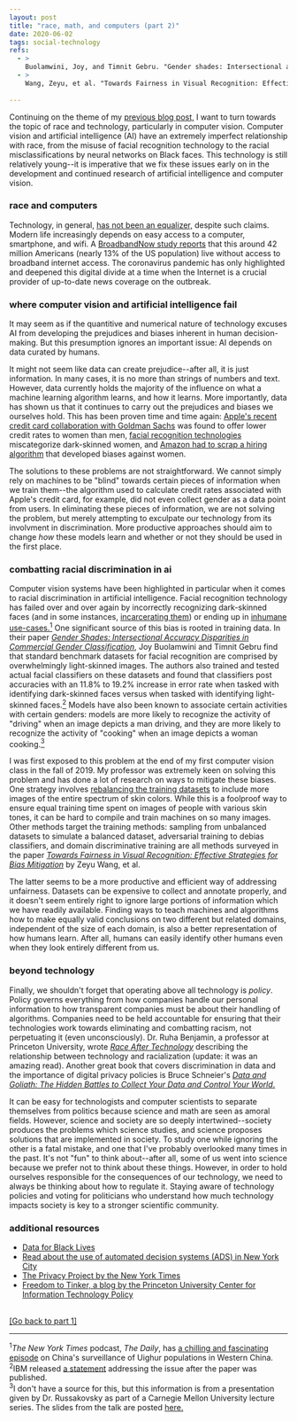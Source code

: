 ```yaml
---
layout: post
title: "race, math, and computers (part 2)"
date: 2020-06-02
tags: social-technology
refs:
  - >
    Buolamwini, Joy, and Timnit Gebru. "Gender shades: Intersectional accuracy disparities in commercial gender classification." <i>Conference on fairness, accountability and transparency.</i> 2018.
  - >
    Wang, Zeyu, et al. "Towards Fairness in Visual Recognition: Effective Strategies for Bias Mitigation." <i>arXiv preprint arXiv:1911.11834</i> (2019).
    
---
```


Continuing on the theme of my <a href="https://sxzhang25.github.io/blog/2020/06/02/race-math-and-computers-pt-1">previous blog post,</a> I want to turn towards the topic of race and technology, particularly in computer vision. Computer vision and artificial intelligence (AI) have an extremely imperfect relationship with race, from the misuse of facial recognition technology to the racial misclassifications by neural networks on Black faces. This technology is still relatively young--it is imperative that we fix these issues early on in the development and continued research of artificial intelligence and computer vision.

<!--excerpt-->

<h3>race and computers</h3>
Technology, in general, <a href="https://www.theatlantic.com/technology/archive/2018/09/tech-was-supposed-to-be-societys-great-equalizer-what-happened/571660/">has not been an equalizer,</a> despite such claims. Modern life increasingly depends on easy access to a computer, smartphone, and wifi. A <a href="https://broadbandnow.com/research/fcc-underestimates-unserved-by-50-percent">BroadbandNow study reports</a> that this around 42 million Americans (nearly 13% of the US population) live without access to broadband internet access. The coronavirus pandemic has only highlighted and deepened this digital divide at a time when the Internet is a crucial provider of up-to-date news coverage on the outbreak.


<h3>where computer vision and artificial intelligence fail</h3>
It may seem as if the quantitive and numerical nature of technology excuses AI from developing the prejudices and biases inherent in human decision-making. But this presumption ignores an important issue: AI depends on data curated by humans.

It might not seem like data can create prejudice--after all, it is just information. In many cases, it is no more than strings of numbers and text. However, data currently holds the majority of the influence on what a machine learning algorithm learns, and how it learns. More importantly, data has shown us that it continues to carry out the prejudices and biases we ourselves hold. This has been proven time and time again: <a href="https://www.wired.com/story/the-apple-card-didnt-see-genderand-thats-the-problem/">Apple's recent credit card collaboration with Goldman Sachs</a> was found to offer lower credit rates to women than men, <a href="https://www.youtube.com/watch?v=QxuyfWoVV98">facial recognition technologies</a> miscategorize dark-skinned women, and <a href="https://www.theverge.com/2018/10/10/17958784/ai-recruiting-tool-bias-amazon-report">Amazon had to scrap a hiring algorithm</a> that developed biases against women.

The solutions to these problems are not straightforward. We cannot simply rely on machines to be "blind" towards certain pieces of information when we train them--the algorithm used to calculate credit rates associated with Apple's credit card, for example, did not even collect gender as a data point from users. In eliminating these pieces of information, we are not solving the problem, but merely attempting to exculpate our technology from its involvment in discrimination. More productive approaches should aim to change <i>how</i> these models learn and whether or not they should be used in the first place.

<h3>combatting racial discrimination in ai</h3>
Computer vision systems have been highlighted in particular when it comes to racial discrimination in artificial intelligence. Facial recognition technology has failed over and over again by incorrectly recognizing dark-skinned faces (and in some instances, <a href="https://www.technologyreview.com/2019/01/21/137783/algorithms-criminal-justice-ai/">incarcerating them</a>) or ending up in <a href="https://www.npr.org/2019/12/16/788597818/how-china-is-using-facial-recognition-technology#:~:text=Facial%20recognition%20technology%20became%20part%20of%20the%20fabric%20of%20life,using%20the%20technology%20for%20surveillance.">inhumane use-cases.</a><a href="#footnote1"><sup>1</sup></a> One significant source of this bias is rooted in training data. In their paper <a href="http://proceedings.mlr.press/v81/buolamwini18a.html"><i>Gender Shades: Intersectional Accuracy Disparities in Commercial Gender Classification</i></a>, Joy Buolamwini and Timnit Gebru find that standard benchmark datasets for facial recognition are comprised by overwhelmingly light-skinned images. The authors also trained and tested actual facial classifiers on these datasets and found that classifiers post accuracies with an 11.8% to 19.2% increase in error rate when tasked with identifying dark-skinned faces versus when tasked with identifying light-skinned faces.<a href="#footnote2"><sup>2</sup></a> Models have also been known to associate certain activities with certain genders: models are more likely to recognize the activity of "driving" when an image depicts a man driving, and they are more likely to recognize the activity of "cooking" when an image depicts a woman cooking.<a href="#footnote2"><sup>3</sup></a>

I was first exposed to this problem at the end of my first computer vision class in the fall of 2019. My professor was extremely keen on solving this problem</a> and has done a lot of research on ways to mitigate these biases. One strategy involves <a href="https://arxiv.org/pdf/1912.07726.pdf">rebalancing the training datasets</a> to include more images of the entire spectrum of skin colors. While this is a foolproof way to ensure equal training time spent on images of people with various skin tones, it can be hard to compile and train machines on so many images. Other methods target the training methods: sampling from unbalanced datasets to simulate a balanced dataset, adversarial training to debias classifiers, and domain discriminative training are all methods surveyed in the paper <a href="https://arxiv.org/pdf/1911.11834.pdf"><i>Towards Fairness in Visual Recognition: Effective Strategies for Bias Mitigation</i></a> by Zeyu Wang, et al.

The latter seems to be a more productive and efficient way of addressing unfairness. Datasets can be expensive to collect and annotate properly, and it doesn't seem entirely right to ignore large portions of information which we have readily available. Finding ways to teach machines and algorithms how to make equally valid conclusions on two different but related domains, independent of the size of each domain, is also a better representation of how humans learn. After all, humans can easily identify other humans even when they look entirely different from us.

<h3>beyond technology</h3>
Finally, we shouldn't forget that operating above all technology is <i>policy</i>. Policy governs everything from how companies handle our personal information to how transparent companies must be about their handling of algorithms. Companies need to be held accountable for ensuring that their technologies work towards eliminating and combatting racism, not perpetuating it (even unconsciously). Dr. Ruha Benjamin, a professor at Princeton University, wrote <a href="https://www.ruhabenjamin.com/race-after-technology"><i>Race After Technology</i></a> describing the relationship between technology and racialization (update: it was an amazing read). Another great book that covers discrimination in data and the importance of digital privacy policies is Bruce Schneier's <a href="https://www.google.com/books/edition/Data_and_Goliath_The_Hidden_Battles_to_C/MwF-BAAAQBAJ?hl=en&gbpv=0"><i>Data and Goliath: The Hidden Battles to Collect Your Data and Control Your World</i>.</a>

It can be easy for technologists and computer scientists to separate themselves from politics because science and math are seen as amoral fields. However, science and society are so deeply intertwined--society produces the problems which science studies, and science proposes solutions that are implemented in society. To study one while ignoring the other is a fatal mistake, and one that I've probably overlooked many times in the past. It's not "fun" to think about--after all, some of us went into science because we prefer not to think about these things. However, in order to hold ourselves responsible for the consequences of our technology, we need to always be thinking about how to regulate it. Staying aware of technology policies and voting for politicians who understand how much technology impacts society is key to a stronger scientific community.

<h3>additional resources</h3>
<ul>
  <li><a href="http://d4bl.org/">Data for Black Lives</a></li>
  <li><a href="https://ainowinstitute.org/ads-shadowreport-2019.pdf">Read about the use of automated decision systems (ADS) in New York City</a></li>
  <li><a href="https://www.nytimes.com/interactive/2019/opinion/internet-privacy-project.html">The Privacy Project by the New York Times</a></li>
  <li><a href="https://freedom-to-tinker.com/">Freedom to Tinker, a blog by the Princeton University Center for Information Technology Policy</a></li>
</ul>

<br>
<a href="https://sxzhang25.github.io/blog/2020/06/02/race-math-and-computers-pt-1">[Go back to part 1]</a>


<div class="footnotes">
<hr align="left" size="1">
<section id="footnote1"><sup>1</sup><i>The New York Times</i> podcast, <i>The Daily</i>, has <a href="https://www.nytimes.com/2020/02/13/podcasts/uighurs-coverage-daily-podcast.html">a chilling and fascinating episode</a> on China's surveillance of Uighur populations in Western China.</section>

<section id="footnote2"><sup>2</sup>IBM released <a href="http://gendershades.org/docs/ibm.pdf">a statement</a> addressing the issue after the paper was published.</section>

<section id="footnote2"><sup>3</sup>I don't have a source for this, but this information is from a presentation given by Dr. Russakovsky as part of a Carnegie Mellon University lecture series. The slides from the talk are posted <a href="https://visualai.princeton.edu/slides/Fairness_CVPR2018.pdf">here.</a></section>
</div>


